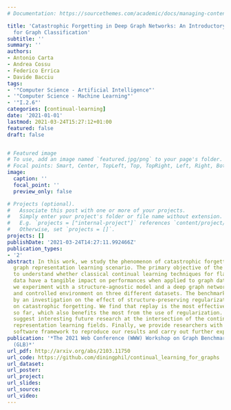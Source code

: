 ```yaml
---
# Documentation: https://sourcethemes.com/academic/docs/managing-content/

title: 'Catastrophic Forgetting in Deep Graph Networks: An Introductory Benchmark
  for Graph Classification'
subtitle: ''
summary: ''
authors:
- Antonio Carta
- Andrea Cossu
- Federico Errica
- Davide Bacciu
tags:
- '"Computer Science - Artificial Intelligence"'
- '"Computer Science - Machine Learning"'
- '"I.2.6"'
categories: [continual-learning]
date: '2021-01-01'
lastmod: 2021-03-24T15:27:12+01:00
featured: false
draft: false


# Featured image
# To use, add an image named `featured.jpg/png` to your page's folder.
# Focal points: Smart, Center, TopLeft, Top, TopRight, Left, Right, BottomLeft, Bottom, BottomRight.
image:
  caption: ''
  focal_point: ''
  preview_only: false

# Projects (optional).
#   Associate this post with one or more of your projects.
#   Simply enter your project's folder or file name without extension.
#   E.g. `projects = ["internal-project"]` references `content/project/deep-learning/index.md`.
#   Otherwise, set `projects = []`.
projects: []
publishDate: '2021-03-24T14:27:11.992466Z'
publication_types:
- '2'
abstract: In this work, we study the phenomenon of catastrophic forgetting in the
  graph representation learning scenario. The primary objective of the analysis is
  to understand whether classical continual learning techniques for flat and sequential
  data have a tangible impact on performances when applied to graph data. To do so,
  we experiment with a structure-agnostic model and a deep graph network in a robust
  and controlled environment on three different datasets. The benchmark is complemented
  by an investigation on the effect of structure-preserving regularization techniques
  on catastrophic forgetting. We find that replay is the most effective strategy in
  so far, which also benefits the most from the use of regularization. Our findings
  suggest interesting future research at the intersection of the continual and graph
  representation learning fields. Finally, we provide researchers with a flexible
  software framework to reproduce our results and carry out further experiments.
publication: '*The 2021 Web Conference (WWW) Workshop on Graph Benchmarks Learning
  (GLB)*'
url_pdf: http://arxiv.org/abs/2103.11750
url_code: https://github.com/diningphil/continual_learning_for_graphs
url_dataset:
url_poster:
url_project:
url_slides:
url_source:
url_video:
---
```

